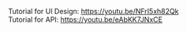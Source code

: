 Tutorial for UI Design: https://youtu.be/NFrI5xh82Qk<br>
Tutorial for API: https://youtu.be/eAbKK7JNxCE
